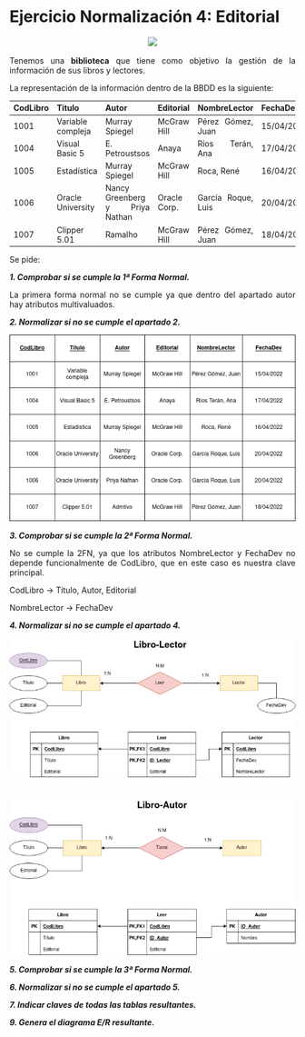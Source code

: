 <div align="justify">

# Ejercicio Normalización 4: Editorial

<div align="center">
<img src="https://github.com/jpexposito/base-datos/raw/main/NORMALIZACION/tareas/tarea4/img/biblioteca.png" width="400px"/>
</div>

Tenemos una __biblioteca__ que tiene como objetivo la gestión de la información de sus libros y lectores.

La representación de la información dentro de la BBDD es la siguiente:


| CodLibro | Titulo| Autor |Editorial | NombreLector| FechaDev | 
|-----|-----|-----|-----|-----|-----| 
| 1001 | Variable compleja  |  Murray Spiegel  | McGraw Hill |Pérez Gómez, Juan |15/04/2022 |
 |1004 | Visual Basic 5 | E. Petroustsos | Anaya | Ríos Terán, Ana | 17/04/2022  | 
 | 1005 | Estadística | Murray Spiegel | McGraw Hill | Roca, René | 16/04/2022  | 
 | 1006  | Oracle University | Nancy Greenberg y Priya Nathan | Oracle Corp. | García Roque, Luis | 20/04/2022 | 
| 1007 | Clipper 5.01 | Ramalho | McGraw Hill | Pérez Gómez, Juan | 18/04/2022 |

Se pide:

_**1. Comprobar si se cumple la 1ª Forma Normal.**_

La primera forma normal no se cumple ya que dentro del apartado autor hay atributos multivaluados.

_**2. Normalizar si no se cumple el apartado 2.**_

<img src="https://github.com/samugd17/base-datos-bae-/blob/main/TAREAS/Tarea15/IMG/NMR1.drawio.png"/>

_**3. Comprobar si se cumple la 2ª Forma Normal.**_
 
 No se cumple la 2FN, ya que los atributos NombreLector y FechaDev no depende funcionalmente de CodLibro, que en este caso es nuestra clave principal.
 
 CodLibro $\rightarrow$ Título, Autor, Editorial
 
 NombreLector $\rightarrow$ FechaDev
 
_**4. Normalizar si no se cumple el apartado 4.**_
 
 <img src="https://github.com/samugd17/base-datos-bae-/blob/main/TAREAS/Tarea15/IMG/NMR2(Libro-leer-lector).drawio.png"/>
 
 <br>
 <br>
 <br>
 
  <img src="https://github.com/samugd17/base-datos-bae-/blob/main/TAREAS/Tarea15/IMG/NMR2(Libro-tiene-autor).drawio.png"/>
 
 
 
_**5. Comprobar si se cumple la 3ª Forma Normal.**_
 
_**6. Normalizar si no se cumple el apartado 5.**_
 
_**7. Indicar claves de todas las tablas resultantes.**_
 
_**9. Genera el __diagrama E/R resultante__.**_
